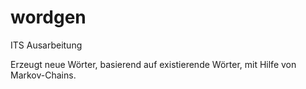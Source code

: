 # wordgen
ITS Ausarbeitung

Erzeugt neue Wörter, basierend auf existierende Wörter, mit Hilfe von Markov-Chains.